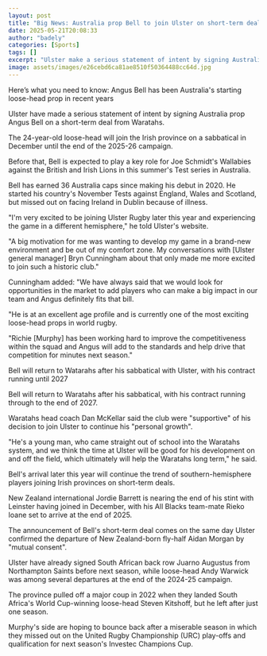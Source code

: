 ```yaml
---
layout: post
title: "Big News: Australia prop Bell to join Ulster on short-term deal"
date: 2025-05-21T20:08:33
author: "badely"
categories: [Sports]
tags: []
excerpt: "Ulster make a serious statement of intent by signing Australia prop Angus Bell on a short-term deal from Waratahs."
image: assets/images/e26cebd6ca81ae8510f50364488cc64d.jpg
---
```


Here’s what you need to know: Angus Bell has been Australia's starting loose-head prop in recent years

Ulster have made a serious statement of intent by signing Australia prop Angus Bell on a short-term deal from Waratahs. 

The 24-year-old loose-head will join the Irish province on a sabbatical in December until the end of the 2025-26 campaign. 

Before that, Bell is expected to play a key role for Joe Schmidt's Wallabies against the British and Irish Lions in this summer's Test series in Australia.

Bell has earned 36 Australia caps since making his debut in 2020. He started his country's November Tests against England, Wales and Scotland, but missed out on facing Ireland in Dublin because of illness. 

"I'm very excited to be joining Ulster Rugby later this year and experiencing the game in a different hemisphere," he told Ulster's website.

"A big motivation for me was wanting to develop my game in a brand-new environment and be out of my comfort zone. My conversations with [Ulster general manager] Bryn Cunningham about that only made me more excited to join such a historic club."

Cunningham added: "We have always said that we would look for opportunities in the market to add players who can make a big impact in our team and Angus definitely fits that bill.

"He is at an excellent age profile and is currently one of the most exciting loose-head props in world rugby.

"Richie [Murphy] has been working hard to improve the competitiveness within the squad and Angus will add to the standards and help drive that competition for minutes next season."

Bell will return to Watarahs after his sabbatical with Ulster, with his contract running until 2027

Bell will return to Waratahs after his sabbatical, with his contract running through to the end of 2027.

Waratahs head coach Dan McKellar said the club were "supportive" of his decision to join Ulster to continue his "personal growth".

"He's a young man, who came straight out of school into the Waratahs system, and we think the time at Ulster will be good for his development on and off the field, which ultimately will help the Waratahs long term," he said.

Bell's arrival later this year will continue the trend of southern-hemisphere players joining Irish provinces on short-term deals. 

New Zealand international Jordie Barrett is nearing the end of his stint with Leinster having joined in December, with his All Blacks team-mate Rieko Ioane set to arrive at the end of 2025. 

The announcement of Bell's short-term deal comes on the same day Ulster confirmed the departure of New Zealand-born fly-half Aidan Morgan by "mutual consent".

Ulster have already signed South African back row Juarno Augustus from Northampton Saints before next season, while loose-head Andy Warwick was among several departures at the end of the 2024-25 campaign. 

The province pulled off a major coup in 2022 when they landed South Africa's World Cup-winning loose-head Steven Kitshoff, but he left after just one season. 

Murphy's side are hoping to bounce back after a miserable season in which they missed out on the United Rugby Championship (URC) play-offs and qualification for next season's Investec Champions Cup. 

